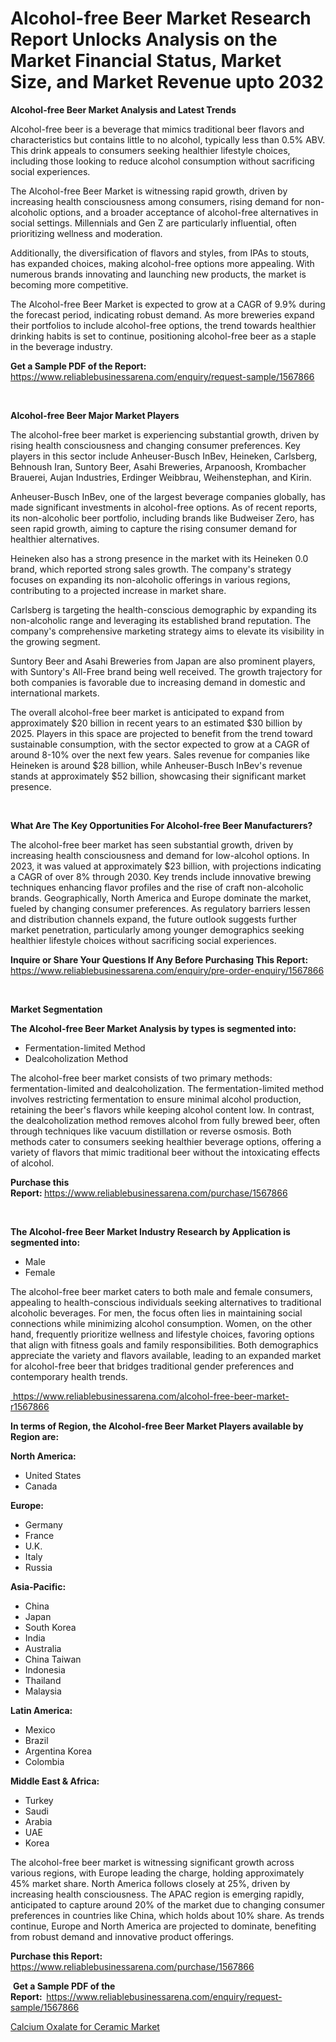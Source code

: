 <p><h1>Alcohol-free Beer Market Research Report Unlocks Analysis on the Market Financial Status, Market Size, and Market Revenue upto 2032</h1></p><p><strong>Alcohol-free Beer Market Analysis and Latest Trends</strong></p>
<p><p>Alcohol-free beer is a beverage that mimics traditional beer flavors and characteristics but contains little to no alcohol, typically less than 0.5% ABV. This drink appeals to consumers seeking healthier lifestyle choices, including those looking to reduce alcohol consumption without sacrificing social experiences. </p><p>The Alcohol-free Beer Market is witnessing rapid growth, driven by increasing health consciousness among consumers, rising demand for non-alcoholic options, and a broader acceptance of alcohol-free alternatives in social settings. Millennials and Gen Z are particularly influential, often prioritizing wellness and moderation. </p><p>Additionally, the diversification of flavors and styles, from IPAs to stouts, has expanded choices, making alcohol-free options more appealing. With numerous brands innovating and launching new products, the market is becoming more competitive. </p><p>The Alcohol-free Beer Market is expected to grow at a CAGR of 9.9% during the forecast period, indicating robust demand. As more breweries expand their portfolios to include alcohol-free options, the trend towards healthier drinking habits is set to continue, positioning alcohol-free beer as a staple in the beverage industry.</p></p>
<p><strong>Get a Sample PDF of the Report:&nbsp;</strong> <a href="https://www.reliablebusinessarena.com/enquiry/request-sample/1567866?utm_campaign=2945&utm_medium=2&utm_source=Github&utm_content=ia&utm_term=23032025&utm_id=alcohol-free-beer">https://www.reliablebusinessarena.com/enquiry/request-sample/1567866</a></p>
<p>&nbsp;</p>
<p><strong>Alcohol-free Beer Major Market Players</strong></p>
<p><p>The alcohol-free beer market is experiencing substantial growth, driven by rising health consciousness and changing consumer preferences. Key players in this sector include Anheuser-Busch InBev, Heineken, Carlsberg, Behnoush Iran, Suntory Beer, Asahi Breweries, Arpanoosh, Krombacher Brauerei, Aujan Industries, Erdinger Weibbrau, Weihenstephan, and Kirin.</p><p>Anheuser-Busch InBev, one of the largest beverage companies globally, has made significant investments in alcohol-free options. As of recent reports, its non-alcoholic beer portfolio, including brands like Budweiser Zero, has seen rapid growth, aiming to capture the rising consumer demand for healthier alternatives.</p><p>Heineken also has a strong presence in the market with its Heineken 0.0 brand, which reported strong sales growth. The company's strategy focuses on expanding its non-alcoholic offerings in various regions, contributing to a projected increase in market share.</p><p>Carlsberg is targeting the health-conscious demographic by expanding its non-alcoholic range and leveraging its established brand reputation. The company's comprehensive marketing strategy aims to elevate its visibility in the growing segment.</p><p>Suntory Beer and Asahi Breweries from Japan are also prominent players, with Suntory's All-Free brand being well received. The growth trajectory for both companies is favorable due to increasing demand in domestic and international markets.</p><p>The overall alcohol-free beer market is anticipated to expand from approximately $20 billion in recent years to an estimated $30 billion by 2025. Players in this space are projected to benefit from the trend toward sustainable consumption, with the sector expected to grow at a CAGR of around 8-10% over the next few years. Sales revenue for companies like Heineken is around $28 billion, while Anheuser-Busch InBev's revenue stands at approximately $52 billion, showcasing their significant market presence.</p></p>
<p>&nbsp;</p>
<p><strong>What Are The Key Opportunities For Alcohol-free Beer Manufacturers?</strong></p>
<p><p>The alcohol-free beer market has seen substantial growth, driven by increasing health consciousness and demand for low-alcohol options. In 2023, it was valued at approximately $23 billion, with projections indicating a CAGR of over 8% through 2030. Key trends include innovative brewing techniques enhancing flavor profiles and the rise of craft non-alcoholic brands. Geographically, North America and Europe dominate the market, fueled by changing consumer preferences. As regulatory barriers lessen and distribution channels expand, the future outlook suggests further market penetration, particularly among younger demographics seeking healthier lifestyle choices without sacrificing social experiences.</p></p>
<p><strong>Inquire or Share Your Questions If Any Before Purchasing This Report:</strong> <a href="https://www.reliablebusinessarena.com/enquiry/pre-order-enquiry/1567866?utm_campaign=2945&utm_medium=2&utm_source=Github&utm_content=ia&utm_term=23032025&utm_id=alcohol-free-beer">https://www.reliablebusinessarena.com/enquiry/pre-order-enquiry/1567866</a></p>
<p>&nbsp;</p>
<p><strong>Market Segmentation</strong></p>
<p><strong>The Alcohol-free Beer Market Analysis by types is segmented into:</strong></p>
<p><ul><li>Fermentation-limited Method</li><li>Dealcoholization Method</li></ul></p>
<p><p>The alcohol-free beer market consists of two primary methods: fermentation-limited and dealcoholization. The fermentation-limited method involves restricting fermentation to ensure minimal alcohol production, retaining the beer's flavors while keeping alcohol content low. In contrast, the dealcoholization method removes alcohol from fully brewed beer, often through techniques like vacuum distillation or reverse osmosis. Both methods cater to consumers seeking healthier beverage options, offering a variety of flavors that mimic traditional beer without the intoxicating effects of alcohol.</p></p>
<p><strong>Purchase this Report:&nbsp;</strong><a href="https://www.reliablebusinessarena.com/purchase/1567866?utm_campaign=2945&utm_medium=2&utm_source=Github&utm_content=ia&utm_term=23032025&utm_id=alcohol-free-beer">https://www.reliablebusinessarena.com/purchase/1567866</a></p>
<p>&nbsp;</p>
<p><strong>The Alcohol-free Beer Market Industry Research by Application is segmented into:</strong></p>
<p><ul><li>Male</li><li>Female</li></ul></p>
<p><p>The alcohol-free beer market caters to both male and female consumers, appealing to health-conscious individuals seeking alternatives to traditional alcoholic beverages. For men, the focus often lies in maintaining social connections while minimizing alcohol consumption. Women, on the other hand, frequently prioritize wellness and lifestyle choices, favoring options that align with fitness goals and family responsibilities. Both demographics appreciate the variety and flavors available, leading to an expanded market for alcohol-free beer that bridges traditional gender preferences and contemporary health trends.</p></p>
<p><a href="https://www.reliablebusinessarena.com/alcohol-free-beer-market-r1567866?utm_campaign=2945&utm_medium=2&utm_source=Github&utm_content=ia&utm_term=23032025&utm_id=alcohol-free-beer">&nbsp;https://www.reliablebusinessarena.com/alcohol-free-beer-market-r1567866</a></p>
<p><strong>In terms of Region, the Alcohol-free Beer Market Players available by Region are:</strong></p>
<p>
    <p> <strong> North America: </strong>
        <ul>
            <li>United States</li>
            <li>Canada</li>
        </ul>
        </p> 
    <p> <strong> Europe: </strong>
        <ul>
            <li>Germany</li>
            <li>France</li>
            <li>U.K.</li>
            <li>Italy</li>
            <li>Russia</li>
        </ul>
        </p> 
    <p> <strong> Asia-Pacific: </strong>
        <ul>
            <li>China</li>
            <li>Japan</li>
            <li>South Korea</li>
            <li>India</li>
            <li>Australia</li>
            <li>China Taiwan</li>
            <li>Indonesia</li>
            <li>Thailand</li>
            <li>Malaysia</li>
        </ul>
        </p> 
    <p> <strong> Latin America: </strong>
        <ul>
            <li>Mexico</li>
            <li>Brazil</li>
            <li>Argentina Korea</li>
            <li>Colombia</li>
        </ul>
        </p> 
    <p> <strong> Middle East & Africa: </strong>
        <ul>
            <li>Turkey</li>
            <li>Saudi</li>
            <li>Arabia</li>
            <li>UAE</li>
            <li>Korea</li>
        </ul>
    </p>
    </p>
<p><p>The alcohol-free beer market is witnessing significant growth across various regions, with Europe leading the charge, holding approximately 45% market share. North America follows closely at 25%, driven by increasing health consciousness. The APAC region is emerging rapidly, anticipated to capture around 20% of the market due to changing consumer preferences in countries like China, which holds about 10% share. As trends continue, Europe and North America are projected to dominate, benefiting from robust demand and innovative product offerings.</p></p>
<p><strong>Purchase this Report: </strong><a href="https://www.reliablebusinessarena.com/purchase/1567866?utm_campaign=2945&utm_medium=2&utm_source=Github&utm_content=ia&utm_term=23032025&utm_id=alcohol-free-beer">https://www.reliablebusinessarena.com/purchase/1567866</a></p>
<p>&nbsp;<strong>Get a Sample PDF of the Report:&nbsp;&nbsp;</strong><a href="https://www.reliablebusinessarena.com/enquiry/request-sample/1567866?utm_campaign=2945&utm_medium=2&utm_source=Github&utm_content=ia&utm_term=23032025&utm_id=alcohol-free-beer">https://www.reliablebusinessarena.com/enquiry/request-sample/1567866</a></p>
<p><strong></strong></p>
<p><p><a href="https://github.com/ternainglin/Market-Research-Report-List-1/blob/main/calcium-oxalate-for-ceramic-market.md?utm_campaign=2945&utm_medium=2&utm_source=Github&utm_content=ia&utm_term=23032025&utm_id=alcohol-free-beer">Calcium Oxalate for Ceramic Market</a></p></p>